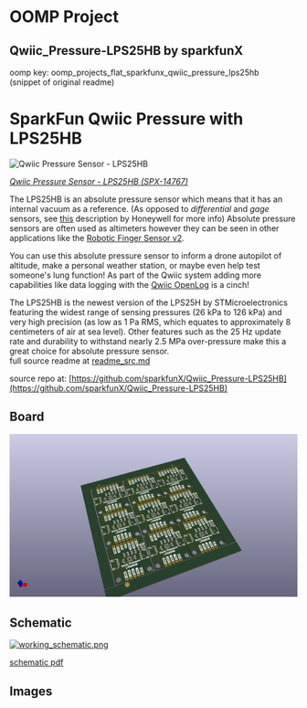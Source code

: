 # OOMP Project  
## Qwiic_Pressure-LPS25HB  by sparkfunX  
  
oomp key: oomp_projects_flat_sparkfunx_qwiic_pressure_lps25hb  
(snippet of original readme)  
  
SparkFun Qwiic Pressure with LPS25HB  
========================================  
  
![Qwiic Pressure Sensor - LPS25HB](https://cdn.sparkfun.com/assets/parts/1/3/0/1/3/14767-Qwiic_Pressure_Sensor_-_LPS25HB-05.jpg)  
  
[*Qwiic Pressure Sensor - LPS25HB (SPX-14767)*](https://www.sparkfun.com/products/14767)  
  
The LPS25HB is an absolute pressure sensor which means that it has an internal vacuum as a reference. (As opposed to *differential* and *gage* sensors, see [this](https://cdn.sparkfun.com/assets/e/1/2/4/1/HoneywellTechnicalNote_Absolute_v_Gage_pressure.pdf) description by Honeywell for more info) Absolute pressure sensors are often used as altimeters however they can be seen in other applications like the [Robotic Finger Sensor v2](https://www.sparkfun.com/products/14687).   
  
You can use this absolute pressure sensor to inform a drone autopilot of altitude, make a personal weather station, or maybe even help test someone's lung function! As part of the Qwiic system adding more capabilities like data logging with the [Qwiic OpenLog](https://www.sparkfun.com/products/14641) is a cinch!  
  
The LPS25HB is the newest version of the LPS25H by STMicroelectronics featuring the widest range of sensing pressures (26 kPa to 126 kPa) and very high precision (as low as 1 Pa RMS, which equates to approximately 8 centimeters of air at sea level). Other features such as the 25 Hz update rate and durability to withstand nearly 2.5 MPa over-pressure make this a great choice for absolute pressure sensor.  
  full source readme at [readme_src.md](readme_src.md)  
  
source repo at: [https://github.com/sparkfunX/Qwiic_Pressure-LPS25HB](https://github.com/sparkfunX/Qwiic_Pressure-LPS25HB)  
## Board  
  
[![working_3d.png](working_3d_600.png)](working_3d.png)  
## Schematic  
  
[![working_schematic.png](working_schematic_600.png)](working_schematic.png)  
  
[schematic pdf](working_schematic.pdf)  
## Images  
